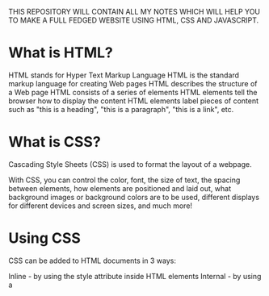 THIS REPOSITORY WILL CONTAIN ALL MY NOTES WHICH WILL HELP YOU TO MAKE A FULL FEDGED WEBSITE USING HTML, CSS AND JAVASCRIPT.

# What is HTML?
HTML stands for Hyper Text Markup Language
HTML is the standard markup language for creating Web pages
HTML describes the structure of a Web page
HTML consists of a series of elements
HTML elements tell the browser how to display the content
HTML elements label pieces of content such as "this is a heading", "this is a paragraph", "this is a link", etc.

# What is CSS?
Cascading Style Sheets (CSS) is used to format the layout of a webpage.

With CSS, you can control the color, font, the size of text, the spacing between elements, how elements are positioned and laid out, what background images or background colors are to be used, different displays for different devices and screen sizes, and much more!

# Using CSS
CSS can be added to HTML documents in 3 ways:

Inline - by using the style attribute inside HTML elements
Internal - by using a <style> element in the <head> section
External - by using a <link> element to link to an external CSS file
The most common way to add CSS, is to keep the styles in external CSS files. However, in this tutorial we will use inline and internal styles, because this is easier to demonstrate, and easier for you to try it yourself.
  
# JAVA SCRIPT
  JavaScript is the world's most popular programming language.

JavaScript is the programming language of the Web.

JavaScript is easy to learn.

This tutorial will teach you JavaScript from basic to advanced.



YOUTUBE CHANNEL FROM WHICH I AM LEARNING IS 
<a href="https://www.youtube.com/playlist?list=PLu0W_9lII9agiCUZYRsvtGTXdxkzPyItg"> CODE WITH HARRY </a>

<h3> NOTES AND CODES </h3>
<a href="https://github.com/Pranit5895/Web-Development/tree/main/Notes-And-Code/HTML"> HTML </a> <br>
<a href="https://github.com/Pranit5895/Web-Development/tree/main/Notes-And-Code/CSS"> CSS </a><br>

CONTAINS PROJECTS OR SITES THAT I HAVE MADE SO FAR FROM MY LEARNING <br>
<a href="https://github.com/Pranit5895/Web-Development/tree/main/Website"> WEBSITES </a>

